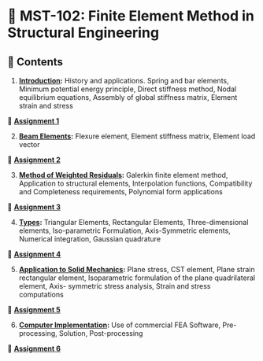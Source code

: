 # 📘 MST-102: Finite Element Method in Structural Engineering  


## 📑 Contents

1) **[Introduction](Unit_1.md):** History and applications. Spring and bar elements, Minimum potential energy principle, Direct stiffness method, Nodal equilibrium equations, Assembly of global stiffness matrix, Element strain and stress  

📌 **[Assignment 1]()**

2) **[Beam Elements]():** Flexure element, Element stiffness matrix, Element load vector  

📌 **[Assignment 2]()**

3) **[Method of Weighted Residuals](Unit_3.md):** Galerkin finite element method, Application to structural elements, Interpolation functions, Compatibility and Completeness requirements, Polynomial form applications  

📌 **[Assignment 3]()**

4) **[Types](Unit_4.md):** Triangular Elements, Rectangular Elements, Three-dimensional elements, Iso-parametric Formulation, Axis-Symmetric elements, Numerical integration, Gaussian quadrature  

📌 **[Assignment 4]()**

5) **[Application to Solid Mechanics](Unit_5.md):** Plane stress, CST element, Plane strain rectangular element, Isoparametric formulation of the plane quadrilateral element, Axis- symmetric stress analysis, Strain and stress computations  

📌 **[Assignment 5]()**

6) **[Computer Implementation](Unit_6.md):** Use of commercial FEA Software, Pre-processing, Solution, Post-processing 

📌 **[Assignment 6]()**

